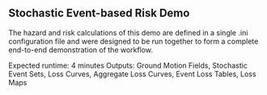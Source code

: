 Stochastic Event-based Risk Demo
--------------------------------

The hazard and risk calculations of this demo are defined in a single .ini
configuration file and were designed to be run together to form a complete
end-to-end demonstration of the workflow.

Expected runtime: 4 minutes
Outputs: Ground Motion Fields, Stochastic Event Sets, Loss Curves, Aggregate Loss Curves, Event Loss Tables, Loss Maps

